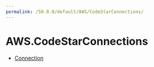 ```yaml
---
permalink: /50.0.0/default/AWS/CodeStarConnections/
---
```


# AWS.CodeStarConnections



* [Connection](Connection.md)